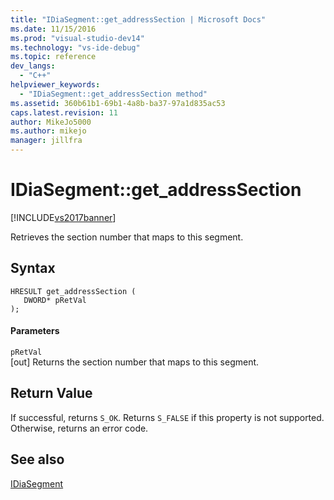 ```yaml
---
title: "IDiaSegment::get_addressSection | Microsoft Docs"
ms.date: 11/15/2016
ms.prod: "visual-studio-dev14"
ms.technology: "vs-ide-debug"
ms.topic: reference
dev_langs: 
  - "C++"
helpviewer_keywords: 
  - "IDiaSegment::get_addressSection method"
ms.assetid: 360b61b1-69b1-4a8b-ba37-97a1d835ac53
caps.latest.revision: 11
author: MikeJo5000
ms.author: mikejo
manager: jillfra
---
```

# IDiaSegment::get_addressSection
[!INCLUDE[vs2017banner](../../includes/vs2017banner.md)]

Retrieves the section number that maps to this segment.  
  
## Syntax  
  
```cpp#  
HRESULT get_addressSection (   
   DWORD* pRetVal  
);  
```  
  
#### Parameters  
 `pRetVal`  
 [out] Returns the section number that maps to this segment.  
  
## Return Value  
 If successful, returns `S_OK`. Returns `S_FALSE` if this property is not supported. Otherwise, returns an error code.  
  
## See also  
 [IDiaSegment](../../debugger/debug-interface-access/idiasegment.md)
